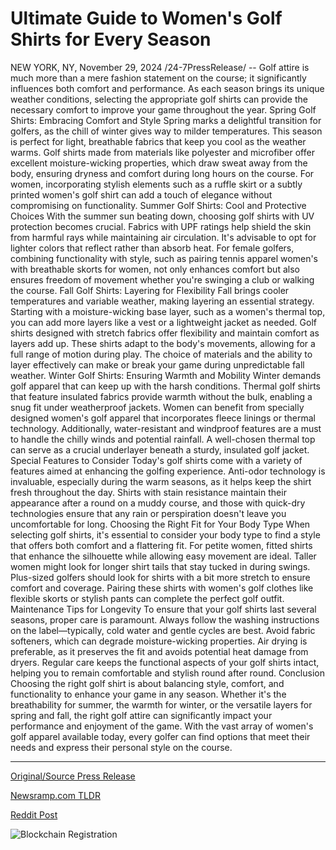 # Ultimate Guide to Women's Golf Shirts for Every Season

NEW YORK, NY, November 29, 2024 /24-7PressRelease/ -- Golf attire is much more than a mere fashion statement on the course; it significantly influences both comfort and performance. As each season brings its unique weather conditions, selecting the appropriate golf shirts can provide the necessary comfort to improve your game throughout the year.  Spring Golf Shirts: Embracing Comfort and Style Spring marks a delightful transition for golfers, as the chill of winter gives way to milder temperatures. This season is perfect for light, breathable fabrics that keep you cool as the weather warms. Golf shirts made from materials like polyester and microfiber offer excellent moisture-wicking properties, which draw sweat away from the body, ensuring dryness and comfort during long hours on the course. For women, incorporating stylish elements such as a ruffle skirt or a subtly printed women's golf shirt can add a touch of elegance without compromising on functionality.  Summer Golf Shirts: Cool and Protective Choices With the summer sun beating down, choosing golf shirts with UV protection becomes crucial. Fabrics with UPF ratings help shield the skin from harmful rays while maintaining air circulation. It's advisable to opt for lighter colors that reflect rather than absorb heat. For female golfers, combining functionality with style, such as pairing tennis apparel women's with breathable skorts for women, not only enhances comfort but also ensures freedom of movement whether you're swinging a club or walking the course.  Fall Golf Shirts: Layering for Flexibility Fall brings cooler temperatures and variable weather, making layering an essential strategy. Starting with a moisture-wicking base layer, such as a women's thermal top, you can add more layers like a vest or a lightweight jacket as needed. Golf shirts designed with stretch fabrics offer flexibility and maintain comfort as layers add up. These shirts adapt to the body's movements, allowing for a full range of motion during play. The choice of materials and the ability to layer effectively can make or break your game during unpredictable fall weather.  Winter Golf Shirts: Ensuring Warmth and Mobility Winter demands golf apparel that can keep up with the harsh conditions. Thermal golf shirts that feature insulated fabrics provide warmth without the bulk, enabling a snug fit under weatherproof jackets. Women can benefit from specially designed women's golf apparel that incorporates fleece linings or thermal technology. Additionally, water-resistant and windproof features are a must to handle the chilly winds and potential rainfall. A well-chosen thermal top can serve as a crucial underlayer beneath a sturdy, insulated golf jacket.  Special Features to Consider Today's golf shirts come with a variety of features aimed at enhancing the golfing experience. Anti-odor technology is invaluable, especially during the warm seasons, as it helps keep the shirt fresh throughout the day. Shirts with stain resistance maintain their appearance after a round on a muddy course, and those with quick-dry technologies ensure that any rain or perspiration doesn't leave you uncomfortable for long.  Choosing the Right Fit for Your Body Type When selecting golf shirts, it's essential to consider your body type to find a style that offers both comfort and a flattering fit. For petite women, fitted shirts that enhance the silhouette while allowing easy movement are ideal. Taller women might look for longer shirt tails that stay tucked in during swings. Plus-sized golfers should look for shirts with a bit more stretch to ensure comfort and coverage. Pairing these shirts with women's golf clothes like flexible skorts or stylish pants can complete the perfect golf outfit.  Maintenance Tips for Longevity To ensure that your golf shirts last several seasons, proper care is paramount. Always follow the washing instructions on the label—typically, cold water and gentle cycles are best. Avoid fabric softeners, which can degrade moisture-wicking properties. Air drying is preferable, as it preserves the fit and avoids potential heat damage from dryers. Regular care keeps the functional aspects of your golf shirts intact, helping you to remain comfortable and stylish round after round.  Conclusion Choosing the right golf shirt is about balancing style, comfort, and functionality to enhance your game in any season. Whether it's the breathability for summer, the warmth for winter, or the versatile layers for spring and fall, the right golf attire can significantly impact your performance and enjoyment of the game. With the vast array of women's golf apparel available today, every golfer can find options that meet their needs and express their personal style on the course. 

---

[Original/Source Press Release](https://www.24-7pressrelease.com/press-release/516668/ultimate-guide-to-womens-golf-shirts-for-every-season)
                    

[Newsramp.com TLDR](https://newsramp.com/curated-news/selecting-the-right-golf-shirts-for-every-season-a-guide-for-comfort-and-performance/5eb623128a6e7e7c6aa198c10c126376) 

 



[Reddit Post](https://www.reddit.com/r/Lifestyle_Culture/comments/1h2h3kg/selecting_the_right_golf_shirts_for_every_season/) 



![Blockchain Registration](https://cdn.newsramp.app/24-7PressRelease/qrcode/2411/29/xenopUsn.webp)